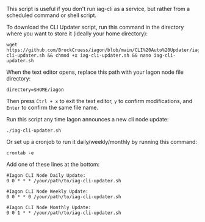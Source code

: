 This script is useful if you don't run iag-cli as a service, but rather from a scheduled command or shell script.

To download the CLI Updater script, run this command in the directory where you want to store it (ideally your home directory):

```
wget https://github.com/BrockCruess/iagon/blob/main/CLI%20Auto%20Updater/iag-cli-updater.sh && chmod +x iag-cli-updater.sh && nano iag-cli-updater.sh
```
When the text editor opens, replace this path with your Iagon node file directory:

`directory=$HOME/iagon`

Then press `Ctrl + x` to exit the text editor, `y` to confirm modifications, and `Enter` to confirm the same file name.

Run this script any time Iagon announces a new cli node update:

```
./iag-cli-updater.sh
```

Or set up a cronjob to run it daily/weekly/monthly by running this command:

```
crontab -e
```

Add one of these lines at the bottom:

```
#Iagon CLI Node Daily Update:
0 0 * * * /your/path/to/iag-cli-updater.sh
```

```
#Iagon CLI Node Weekly Update:
0 0 * * 0 /your/path/to/iag-cli-updater.sh
```

```
#Iagon CLI Node Monthly Update:
0 0 1 * * /your/path/to/iag-cli-updater.sh
```
